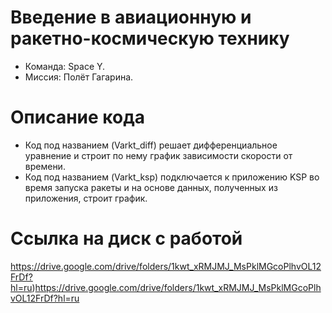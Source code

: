 # Введение в авиационную и ракетно-космическую технику
 * Команда: Space Y.
 * Миссия: Полёт Гагарина.
# Описание кода
  * Код под названием (Varkt_diff) решает дифференциальное уравнение и строит по нему график зависимости скорости от времени.
  * Код под названием (Varkt_ksp) подключается к приложению KSP во время запуска ракеты и на основе данных, полученных из приложения, строит график.
# Ссылка на диск с работой
   https://drive.google.com/drive/folders/1kwt_xRMJMJ_MsPklMGcoPlhvOL12FrDf?hl=ru)https://drive.google.com/drive/folders/1kwt_xRMJMJ_MsPklMGcoPlhvOL12FrDf?hl=ru
